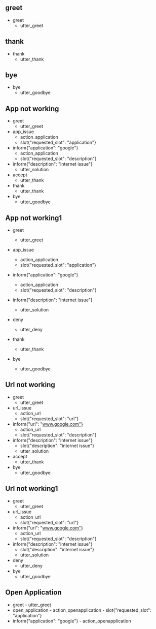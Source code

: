 ## greet
* greet
    - utter_greet

## thank
* thank
    - utter_thank

## bye
* bye
    - utter_goodbye
	
## App not working
* greet
    - utter_greet
* app_issue
	- action_application
	- slot{"requested_slot": "application"}
* inform{"application": "google"}
	- action_application
	- slot{"requested_slot": "description"}
* inform{"description": "internet issue"}
	- utter_solution
* accept
    - utter_thank
* thank
    - utter_thank
* bye
    - utter_goodbye

## App not working1
* greet
    - utter_greet
* app_issue
	- action_application
	- slot{"requested_slot": "application"}
* inform{"application": "google"}
	- action_application
	- slot{"requested_slot": "description"}
* inform{"description": "internet issue"}
	- utter_solution
* deny
	- utter_deny
	
* thank
    - utter_thank
* bye
    - utter_goodbye




## Url not working
* greet
    - utter_greet
* url_issue
	- action_url
	- slot{"requested_slot": "url"}
* inform{"url": "www.google.com"}
	- action_url
	- slot{"requested_slot": "description"}
* inform{"description": "internet issue"}
	- slot{"description": "internet issue"}
	- utter_solution
* accept
    - utter_thank
* bye
    - utter_goodbye

## Url not working1
* greet
    - utter_greet
* url_issue
	- action_url
	- slot{"requested_slot": "url"}
* inform{"url": "www.google.com"}
	- action_url
	- slot{"requested_slot": "description"}
* inform{"description": "internet issue"}
	- slot{"description": "internet issue"}
	- utter_solution
* deny
	- utter_deny
* bye
    - utter_goodbye
	

## Open Application
* greet
		- utter_greet
* open_application
			- action_openapplication
			- slot{"requested_slot": "application"}
* inform{"application": "google"}
			- action_openapplication
			

			
	
	
	
	
	
